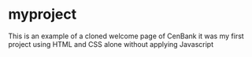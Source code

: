 # myproject
This is an example of a cloned welcome page of CenBank 
it was my first project using HTML and CSS alone without applying Javascript